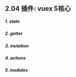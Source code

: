 ## 2.04 插件: vuex 5核心

##### 1. state

##### 2. getter

##### 3. mutation

##### 4. actions

##### 5. modules


